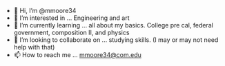 - 👋 Hi, I’m @mmoore34
- 👀 I’m interested in ... Engineering and art
- 🌱 I’m currently learning ... all about my basics. College pre cal, federal government, composition II, and physics
- 💞️ I’m looking to collaborate on ... studying skills. (I may or may not need help with that)
- 📫 How to reach me ... mmoore34@com.edu

<!---
mmoore34/mmoore34 is a ✨ special ✨ repository because its `README.md` (this file) appears on your GitHub profile.
You can click the Preview link to take a look at your changes.
--->
